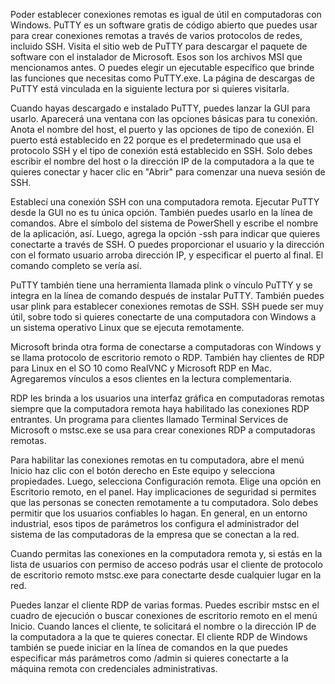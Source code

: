 Poder establecer conexiones remotas es igual de útil en computadoras con Windows.
PuTTY es un software gratis de código abierto que puedes usar para crear conexiones remotas a través de varios protocolos de redes, incluido SSH. Visita el sitio web de PuTTY para descargar el paquete de software con el instalador de Microsoft. Esos son los archivos MSI que mencionamos antes. O puedes elegir un ejecutable específico que brinde las funciones que necesitas como PuTTY.exe. La página de descargas de PuTTY está vinculada en la siguiente lectura por si quieres visitarla.

Cuando hayas descargado e instalado PuTTY, puedes lanzar la GUI para usarlo. Aparecerá una ventana con las opciones básicas para tu conexión. Anota el nombre del host, el puerto y las opciones de tipo de conexión. El puerto está establecido en 22 porque es el predeterminado que usa el protocolo SSH y el tipo de conexión está establecido en SSH. Solo debes escribir el nombre del host o la dirección IP de la computadora a la que te quieres conectar y hacer clic en "Abrir" para comenzar una nueva sesión de SSH.

Establecí una conexión SSH con una computadora remota. Ejecutar PuTTY desde la GUI no es tu única opción. También puedes usarlo en la línea de comandos. Abre el símbolo del sistema de PowerShell y escribe el nombre de la aplicación, así. Luego, agrega la opción -ssh para indicar que quieres conectarte a través de SSH. O puedes proporcionar el usuario y la dirección con el formato usuario arroba dirección IP, y especificar el puerto al final. El comando completo se vería así.

PuTTY también tiene una herramienta llamada plink o vínculo PuTTY y se integra en la línea de comando después de instalar PuTTY. También puedes usar plink para establecer conexiones remotas de SSH. SSH puede ser muy útil, sobre todo si quieres conectarte de una computadora con Windows a un sistema operativo Linux que se ejecuta remotamente.

Microsoft brinda otra forma de conectarse a computadoras con Windows y se llama protocolo de escritorio remoto o RDP. También hay clientes de RDP para Linux en el SO 10 como RealVNC y Microsoft RDP en Mac. Agregaremos vínculos a esos clientes en la lectura complementaria.

RDP les brinda a los usuarios una interfaz gráfica en computadoras remotas siempre que la computadora remota haya habilitado las conexiones RDP entrantes. Un programa para clientes llamado Terminal Services de Microsoft o mstsc.exe se usa para crear conexiones RDP a computadoras remotas.

Para habilitar las conexiones remotas en tu computadora, abre el menú Inicio haz clic con el botón derecho en Este equipo y selecciona propiedades. Luego, selecciona Configuración remota. Elige una opción en Escritorio remoto, en el panel. Hay implicaciones de seguridad si permites que las personas se conecten remotamente a tu computadora. Solo debes permitir que los usuarios confiables lo hagan. En general, en un entorno industrial, esos tipos de parámetros los configura el administrador del sistema de las computadoras de la empresa que se conectan a la red.

Cuando permitas las conexiones en la computadora remota y, si estás en la lista de usuarios con permiso de acceso podrás usar el cliente de protocolo de escritorio remoto mstsc.exe para conectarte desde cualquier lugar en la red.

Puedes lanzar el cliente RDP de varias formas. Puedes escribir mstsc en el cuadro de ejecución o buscar conexiones de escritorio remoto en el menú Inicio. Cuando lances el cliente, te solicitará el nombre o la dirección IP de la computadora a la que te quieres conectar. El cliente RDP de Windows también se puede iniciar en la línea de comandos en la que puedes especificar más parámetros como /admin si quieres conectarte a la máquina remota con credenciales administrativas.






